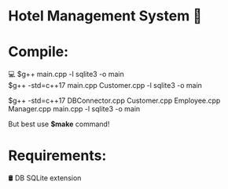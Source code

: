 # Hotel Management System 🏨 
# Compile: 
💻  $g++ main.cpp -l sqlite3 -o main</br>
    $g++ -std=c++17 main.cpp Customer.cpp  -l sqlite3 -o main 
    
    
   $g++ -std=c++17 DBConnector.cpp Customer.cpp Employee.cpp Manager.cpp main.cpp -l sqlite3 -o main
    
   But best use **$make** command!
# Requirements:
🛢  DB SQLite extension

